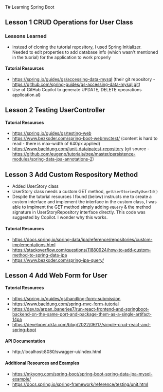 T# Learning Spring Boot 

## Lesson 1 CRUD Operations for User Class

### Lessons Learned
- Instead of cloning the tutorial repository, I used Spring Initializer. Needed to edit properties to add database info (which wasn't mentioned in the tuorial) for the application to work properly

#### Tutorial Resources
- https://spring.io/guides/gs/accessing-data-mysql (their git repository - https://github.com/spring-guides/gs-accessing-data-mysql.git)
- Use of GitHub Copilot to generate UPDATE, DELETE opearations application.al)

## Lesson 2 Testing UserController

#### Tutorial Resources
- https://spring.io/guides/gs/testing-web 
- https://www.bezkoder.com/spring-boot-webmvctest/ (content is hard to read - there is max-width of 640px applied)
- https://www.baeldung.com/junit-datajpatest-repository (git source - https://github.com/eugenp/tutorials/tree/master/persistence-modules/spring-data-jpa-annotations-2)

## Lesson 3 Add Custom Respository Method

- Added UserStory class
- UserStory class needs a custom GET method, `getUserStoriesByUserId()`
- Despite the tutorial resources I found (below) instructs me to create a custom interface and implement the interface in the custom class, I was able to implment the GET method simply adding `@Query` & the method signature in UserStoryRepository interface directly. This code was suggested by Copilot. I wonder why this works.

#### Tutorial Resources

- https://docs.spring.io/spring-data/jpa/reference/repositories/custom-implementations.html
- https://stackoverflow.com/questions/11880924/how-to-add-custom-method-to-spring-data-jpa
- https://www.bezkoder.com/spring-jpa-query/

## Lesson 4 Add Web Form for User 

#### Tutorial Resources
- https://spring.io/guides/gs/handling-form-submission 
- https://www.baeldung.com/spring-mvc-form-tutorial
- https://dev.to/arpan_banerjee7/run-react-frontend-and-springboot-backend-on-the-same-port-and-package-them-as-a-single-artifact-14pa 
- https://developer.okta.com/blog/2022/06/17/simple-crud-react-and-spring-boot

#### API Documentation
- http://localhost:8080/swagger-ui/index.html

#### Additional Resources and Examples

- https://mkyong.com/spring-boot/spring-boot-spring-data-jpa-mysql-example/
- https://docs.spring.io/spring-framework/reference/testing/unit.html 

